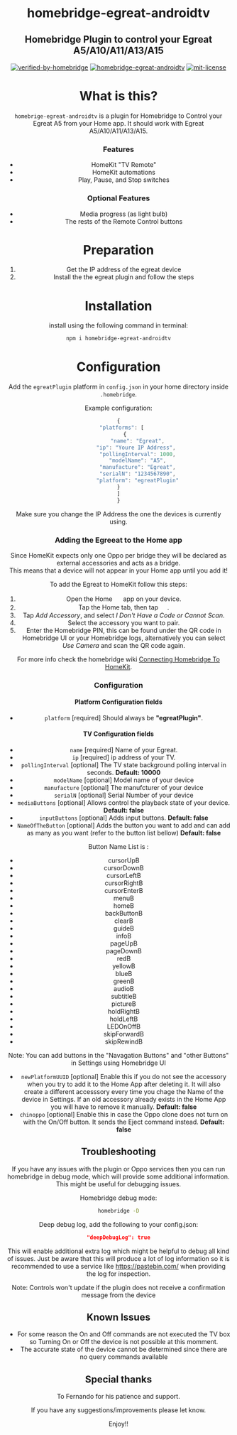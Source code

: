 <span align="center">

# homebridge-egreat-androidtv
## Homebridge Plugin to control your Egreat A5/A10/A11/A13/A15

[![verified-by-homebridge](https://badgen.net/badge/homebridge/verified/purple)](https://github.com/homebridge/homebridge/wiki/Verified-Plugins)
[![homebridge-egreat-androidtv](https://badgen.net/npm/v/homebridge-egreat-androidtv?icon=npm)](https://www.npmjs.com/package/homebridge-egreat-androidtv)
[![mit-license](https://badgen.net/npm/license/lodash)](https://github.com/merdok/homebridge-egreat-androidtv/blob/master/LICENSE)
</span>

# What is this?

`homebrige-egreat-androidtv` is a plugin for Homebridge to Control your Egreat A5 from your Home app. It should work with Egreat A5/A10/A11/A13/A15.


### Features
* HomeKit "TV Remote"
* HomeKit automations
* Play, Pause, and Stop switches
### Optional Features
* Media progress (as light bulb)
* The rests of the Remote Control buttons 

# Preparation
1. Get the IP address of the egreat device
2. Install the the egreat plugin and follow the steps

# Installation
install using the following command in terminal:
```sh
npm i homebridge-egreat-androidtv
```

# Configuration

Add the `egreatPlugin` platform in `config.json` in your home directory inside `.homebridge`.

Example configuration:

```js
{
  "platforms": [
    {
            "name": "Egreat",
            "ip": "Youre IP Address", 
            "pollingInterval": 1000,
            "modelName": "A5",
            "manufacture": "Egreat",
            "serialN": "1234567890",
            "platform": "egreatPlugin"
}
]
}
```

Make sure you change the IP Address the one the devices is currently using.


### Adding the Egreeat to the Home app
Since HomeKit expects only one Oppo per bridge they will be declared as external accessories and acts as a bridge.  
This means that a device will not appear in your Home app until you add it!

To add the Egreat to HomeKit follow this steps:

1. Open the Home <img src="https://user-images.githubusercontent.com/3979615/78010622-4ea1d380-738e-11ea-8a17-e6a465eeec35.png" height="16.42px"> app on your device.
2. Tap the Home tab, then tap <img src="https://user-images.githubusercontent.com/3979615/78010869-9aed1380-738e-11ea-9644-9f46b3633026.png" height="16.42px">.
3. Tap *Add Accessory*, and select *I Don't Have a Code or Cannot Scan*.
4. Select the accessory you want to pair.
5. Enter the Homebridge PIN, this can be found under the QR code in Homebridge UI or your Homebridge logs, alternatively you can select *Use Camera* and scan the QR code again.

For more info check the homebridge wiki [Connecting Homebridge To HomeKit](https://github.com/homebridge/homebridge/wiki/Connecting-Homebridge-To-HomeKit).

### Configuration
#### Platform Configuration fields
- `platform` [required]
Should always be **"egreatPlugin"**.
#### TV Configuration fields
- `name` [required]
Name of your Egreat.
- `ip` [required]
ip address of your TV.
- `pollingInterval` [optional]
The TV state background polling interval in seconds. **Default: 10000**
- `modelName` [optional]
Model name of your device
- `manufacture` [optional]
The manufcturer of your device
- `serialN` [optional]
Serial Number of your device
- `mediaButtons` [optional]
Allows control the playback state of your device. **Default: false**
- `inputButtons` [optional]
Adds input buttons. **Default: false**
- `NameOfTheButton` [optional]
Adds the button you want to add and can add as many as you want (refer to the button list bellow) **Default: false**

Button Name List is :
- cursorUpB
- cursorDownB 
- cursorLeftB
- cursorRightB
- cursorEnterB
- menuB
- homeB
- backButtonB
- clearB 
- guideB
- infoB
- pageUpB
- pageDownB
- redB
- yellowB
- blueB
- greenB
- audioB
- subtitleB
- pictureB
- holdRightB
- holdLeftB
- LEDOnOffB
- skipForwardB
- skipRewindB 


Note: You can add  buttons in the "Navagation Buttons" and "other Buttons" in Settings using Homebridge UI
- `newPlatformUUID` [optional]
Enable this if you do not see the accessory when you try to add it to the Home App after deleting it. It will also create a different accesssory every time you chage the Name of the device in Settings. If an old accessory already exists in the Home App you will have to remove it manually. **Default: false**
- `chinoppo` [optional]
Enable this in case the Oppo clone does not turn on with the On/Off button. It sends the Eject command instead. **Default: false**

## Troubleshooting
If you have any issues with the plugin or Oppo services then you can run homebridge in debug mode, which will provide some additional information. This might be useful for debugging issues.

Homebridge debug mode:
```sh
homebridge -D
```

Deep debug log, add the following to your config.json:
```json
"deepDebugLog": true
```
This will enable additional extra log which might be helpful to debug all kind of issues. Just be aware that this will produce a lot of log information so it is recommended to use a service like https://pastebin.com/ when providing the log for inspection.

Note: Controls won't update if the plugin does not receive a confirmation message from the device

## Known Issues
-  For some reason the On and Off commands are not executed the TV box so Turning On or Off the device is not possible at this momment.
 - The accurate state of the device cannot be determined since there are no query commands available 

## Special thanks
To Fernando for his patience and support.

If you have any suggestions/improvements please let know.

Enjoy!!
